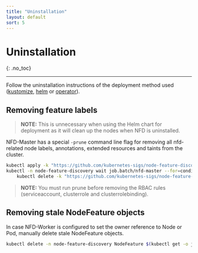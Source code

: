 ```yaml
---
title: "Uninstallation"
layout: default
sort: 5
---
```


# Uninstallation
{: .no_toc}

---

Follow the uninstallation instructions of the deployment method used
([kustomize](kustomize.md#uninstallation),
[helm](helm.md#uninstalling-the-chart) or
[operator](operator.md#uninstallation)).

## Removing feature labels

> **NOTE:** This is unnecessary when using the Helm chart for deployment as it
> will clean up the nodes when NFD is uninstalled.

NFD-Master has a special `-prune` command line flag for removing all
nfd-related node labels, annotations, extended resources and taints from the
cluster.

```bash
kubectl apply -k "https://github.com/kubernetes-sigs/node-feature-discovery/deployment/overlays/prune?ref={{ site.release }}"
kubectl -n node-feature-discovery wait job.batch/nfd-master --for=condition=complete && \
    kubectl delete -k "https://github.com/kubernetes-sigs/node-feature-discovery/deployment/overlays/prune?ref={{ site.release }}"
```

> **NOTE:** You must run prune before removing the RBAC rules (serviceaccount,
> clusterrole and clusterrolebinding).

## Removing stale NodeFeature objects

In case NFD-Worker is configured to set the owner reference to Node or Pod,
manually delete stale NodeFeature objects.

```bash
kubectl delete -n node-feature-discovery NodeFeature $(kubectl get -o json -n node-feature-discovery NodeFeature | jq ".items[].metadata.name")
```
